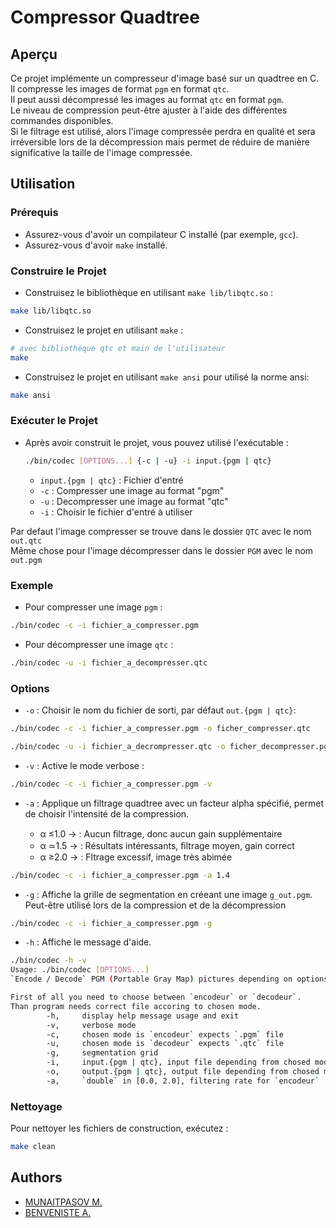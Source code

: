 # Compressor Quadtree

## Aperçu

Ce projet implémente un compresseur d'image basé sur un quadtree en C.  
Il compresse les images de format `pgm` en format `qtc`.  
Il peut aussi décompressé les images au format `qtc` en format `pgm`.  
Le niveau de compression peut-être ajuster à l'aide des différentes commandes disponibles.  
Si le filtrage est utilisé, alors l'image compressée perdra en qualité et sera irréversible lors de la décompression mais permet de réduire de manière significative la taille de l'image compressée.

## Utilisation

### Prérequis

- Assurez-vous d'avoir un compilateur C installé (par exemple, `gcc`).
- Assurez-vous d'avoir `make` installé.

### Construire le Projet

- Construisez le bibliothèque en utilisant `make lib/libqtc.so` :

```sh
make lib/libqtc.so
```

- Construisez le projet en utilisant `make` :

```sh
# avec bibliothèque qtc et main de l'utilisateur
make
```

- Construisez le projet en utilisant `make ansi` pour utilisé la norme ansi:

```sh
make ansi
```

### Exécuter le Projet

- Après avoir construit le projet, vous pouvez utilisé l'exécutable :
  ```sh
  ./bin/codec [OPTIONS...] {-c | -u} -i input.{pgm | qtc}
  ```
  - `input.{pgm | qtc}` : Fichier d'entré
  - `-c` : Compresser une image au format "pgm"
  - `-u` : Decompresser une image au format "qtc"
  - `-i` : Choisir le fichier d'entré à utiliser

Par defaut l'image compresser se trouve dans le dossier `QTC` avec le nom `out.qtc`  
Même chose pour l'image décompresser dans le dossier `PGM` avec le nom `out.pgm`

### Exemple

- Pour compresser une image `pgm` :

```sh
./bin/codec -c -i fichier_a_compresser.pgm
```

- Pour décompresser une image `qtc` :

```sh
./bin/codec -u -i fichier_a_decompresser.qtc
```

### Options

- `-o` : Choisir le nom du fichier de sorti, par défaut `out.{pgm | qtc}`:

```sh
./bin/codec -c -i fichier_a_compresser.pgm -o ficher_compresser.qtc

./bin/codec -u -i fichier_a_decrompresser.qtc -o ficher_decompresser.pgm
```

- `-v` : Active le mode verbose :

```sh
./bin/codec -c -i fichier_a_compresser.pgm -v
```

- `-a` : Applique un filtrage quadtree avec un facteur alpha spécifié, permet de choisir l'intensité de la compression.

  - α ≤1.0 → : Aucun ﬁltrage, donc aucun gain supplémentaire
  - α ≃1.5 → : Résultats intéressants, ﬁltrage moyen, gain correct
  - α ≥2.0 → : Fltrage excessif, image très abimée

```sh
./bin/codec -c -i fichier_a_compresser.pgm -a 1.4
```

- `-g` : Affiche la grille de segmentation en créeant une image `g_out.pgm`.  
   Peut-être utilisé lors de la compression et de la décompression

```sh
./bin/codec -c -i fichier_a_compresser.pgm -g
```

- `-h` : Affiche le message d'aide.

```sh
./bin/codec -h -v
Usage: ./bin/codec [OPTIONS...]
`Encode / Decode` PGM (Portable Gray Map) pictures depending on options used.

First of all you need to choose between `encodeur` or `decodeur`.
Than program needs correct file accoring to chosen mode.
        -h,     display help message usage and exit
        -v,     verbose mode
        -c,     chosen mode is `encodeur` expects `.pgm` file
        -u,     chosen mode is `decodeur` expects `.qtc` file
        -g,     segmentation grid
        -i,     input.{pgm | qtc}, input file depending from chosed mode
        -o,     output.{pgm | qtc}, output file depending from chosed mode
        -a,     `double` in [0.0, 2.0], filtering rate for `encodeur`
```

### Nettoyage

Pour nettoyer les fichiers de construction, exécutez :

```sh
make clean
```

## Authors

- [MUNAITPASOV M.](https://github.com/munmaks)
- [BENVENISTE A. ](https://github.com/SuRiz4)
